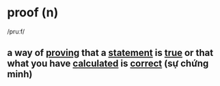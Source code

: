 # proof (n)

/pruːf/

## a way of [proving](prove-v.md#prove-something---to-show-it-is-true-chứng-minh) that a [statement](../s/statement-n.md#something-that-you-say-or-write-that-gives-information-or-an-opinion-câu-câu-lệnh-mệnh-đề) is [true](../t/true-adj.md#connected-with-facts-rather-than-things-that-have-been-invented-or-guessed-đúng-sự-thật) or that what you have [calculated](../c/calculate-v.md#to-use-numbers-to-find-out-a-total-number-amount-distance-etc-tính-tính-toán) is [correct](../c/correct-adj.md#accurate-or-true-without-any-mistakes-đúng-chính-xác) (sự chứng minh)